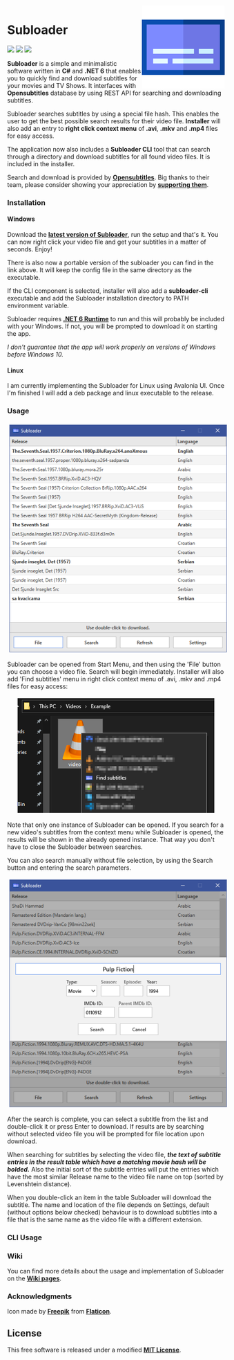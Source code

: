 <img align="right" height="192px" src="https://raw.githubusercontent.com/Valyreon/Subloader/master/subtitles.png"/>

# Subloader
![](https://img.shields.io/badge/Price-Free-brightgreen.svg)
![](https://img.shields.io/badge/License-MIT-blue.svg)
![](https://img.shields.io/badge/Release-1.6.0-blue.svg)

**Subloader** is a simple and minimalistic software written in **C#** and **.NET 6** that enables you to quickly find and download subtitles for your movies and TV Shows. It interfaces with **Opensubtitles** database by using REST API for searching and downloading subtitles.

Subloader searches subtitles by using a special file hash. This enables the user to get the best possible search results for their video file. **Installer** will also add an entry to **right click context menu** of **.avi**, **.mkv** and **.mp4** files for easy access.

The application now also includes a **Subloader CLI** tool that can search through a directory and download subtitles for all found video files. It is included in the installer.

Search and download is provided by **[Opensubtitles](http://www.opensubtitles.com/)**. Big thanks to their team, please consider showing your appreciation by **[supporting them](https://www.opensubtitles.com/en/support_us/)**.

### Installation

#### Windows
Download the **[latest version of Subloader](https://github.com/Valyreon/Subloader/releases/latest)**, run the setup and that's it. You can now right click your video file and get your subtitles in a matter of seconds. Enjoy!

There is also now a portable version of the subloader you can find in the link above. It will keep the config file in the same directory as the executable.

If the CLI component is selected, installer will also add a **subloader-cli** executable and add the Subloader installation directory to PATH environment variable.

Subloader requires **[.NET 6 Runtime](https://dotnet.microsoft.com/download)** to run and this will probably be included with your Windows. If not, you will be prompted to download it on starting the app.

_I don't guarantee that the app will work properly on versions of Windows before Windows 10._

#### Linux
I am currently implementing the Subloader for Linux using Avalonia UI. Once I'm finished I will add a deb package and linux executable to the release.

### Usage

<p align="center"><img src="./Screenshots/mainView.png?raw=true" title="file sharing" align="center" hspace="5" vspace="5">

Subloader can be opened from Start Menu, and then using the 'File' button you can choose a video file. Search will begin immediately. Installer will also add 'Find subtitles' menu in right click context menu of .avi, .mkv and .mp4 files for easy access:

<p align="center"><img src="./Screenshots/contextMenu.png?raw=true" title="file sharing" align="center" hspace="5" vspace="5">

Note that only one instance of Subloader can be opened. If you search for a new video's subtitles from the context menu while Subloader is opened, the results will be shown in the already opened instance. That way you don't have to close the Subloader between searches.

You can also search manually without file selection, by using the Search button and entering the search parameters.

<p align="center"><img src="./Screenshots/searchView.png?raw=true" title="file sharing" align="center" hspace="5" vspace="5">

After the search is complete, you can select a subtitle from the list and double-click it or press Enter to download. If results are by searching without selected video file you will be prompted for file location upon download.

When searching for subtitles by selecting the video file, **_the text of subtitle entries in the result table which have a matching movie hash will be bolded._** Also the initial sort of the subtitle entries will put the entries which have the most similar Release name to the video file name on top (sorted by Levenshtein distance).

When you double-click an item in the table Subloader will download the subtitle. The name and location of the file depends on Settings, default (without options below checked) behaviour is to download subtitles into a file that is the same name as the video file with a different extension.

### CLI Usage



### Wiki

You can find more details about the usage and implementation of Subloader on the **[Wiki pages](https://github.com/Valyreon/Subloader/wiki)**.

### Acknowledgments

Icon made by **[Freepik](https://www.flaticon.com/authors/freepik)** from **[Flaticon](https://www.flaticon.com )**.

License
----

This free software is released under a modified **[MIT License](https://opensource.org/licenses/MIT)**.
